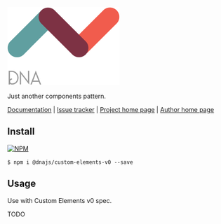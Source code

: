 [![Logo](https://raw.githubusercontent.com/Chialab/dna/next/docs/logo.png)](http://dna.chialab.io)

Just another components pattern.

[Documentation](http://dna.chialab.io/docs) | [Issue tracker](https://github.com/Chialab/dna/issues) | [Project home page](http://dna.chialab.io) | [Author home page](http://www.chialab.com)

## Install

[![NPM](https://img.shields.io/npm/v/@dnajs/custom-elements-v0.svg)](https://www.npmjs.com/package/@dnajs/custom-elements-v0)
```
$ npm i @dnajs/custom-elements-v0 --save
```

## Usage

Use with Custom Elements v0 spec.

TODO
